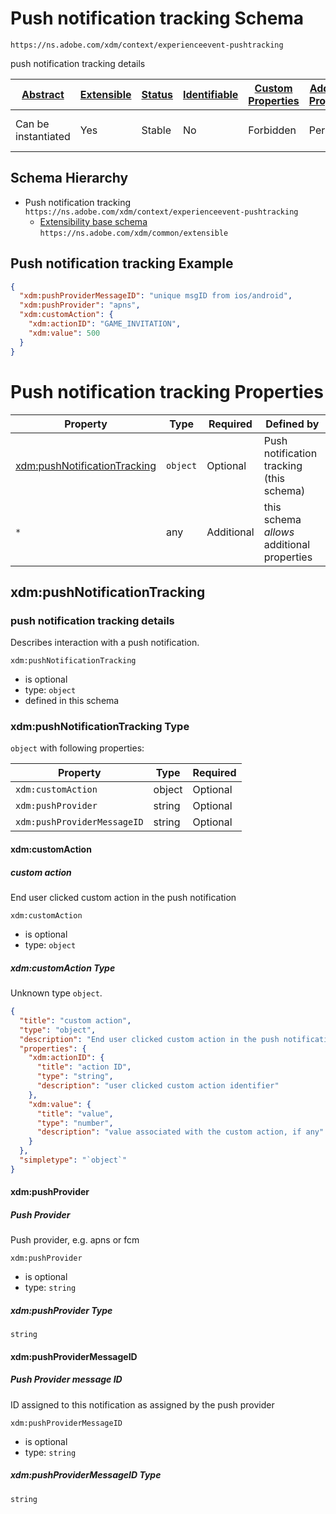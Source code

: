 
# Push notification tracking Schema

```
https://ns.adobe.com/xdm/context/experienceevent-pushtracking
```

push notification tracking details

| [Abstract](../../../abstract.md) | [Extensible](../../../extensions.md) | [Status](../../../status.md) | [Identifiable](../../../id.md) | [Custom Properties](../../../extensions.md) | [Additional Properties](../../../extensions.md) | Defined In |
|----------------------------------|--------------------------------------|------------------------------|--------------------------------|---------------------------------------------|-------------------------------------------------|------------|
| Can be instantiated | Yes | Stable | No | Forbidden | Permitted | [mixins/experience-event/experienceevent-pushtracking.schema.json](mixins/experience-event/experienceevent-pushtracking.schema.json) |
## Schema Hierarchy

* Push notification tracking `https://ns.adobe.com/xdm/context/experienceevent-pushtracking`
  * [Extensibility base schema](../../datatypes/extensible.schema.md) `https://ns.adobe.com/xdm/common/extensible`


## Push notification tracking Example
```json
{
  "xdm:pushProviderMessageID": "unique msgID from ios/android",
  "xdm:pushProvider": "apns",
  "xdm:customAction": {
    "xdm:actionID": "GAME_INVITATION",
    "xdm:value": 500
  }
}
```

# Push notification tracking Properties

| Property | Type | Required | Defined by |
|----------|------|----------|------------|
| [xdm:pushNotificationTracking](#xdmpushnotificationtracking) | `object` | Optional | Push notification tracking (this schema) |
| `*` | any | Additional | this schema *allows* additional properties |

## xdm:pushNotificationTracking
### push notification tracking details

Describes interaction with a push notification.

`xdm:pushNotificationTracking`
* is optional
* type: `object`
* defined in this schema

### xdm:pushNotificationTracking Type


`object` with following properties:


| Property | Type | Required |
|----------|------|----------|
| `xdm:customAction`| object | Optional |
| `xdm:pushProvider`| string | Optional |
| `xdm:pushProviderMessageID`| string | Optional |



#### xdm:customAction
##### custom action

End user clicked custom action in the push notification

`xdm:customAction`
* is optional
* type: `object`

##### xdm:customAction Type

Unknown type `object`.

```json
{
  "title": "custom action",
  "type": "object",
  "description": "End user clicked custom action in the push notification",
  "properties": {
    "xdm:actionID": {
      "title": "action ID",
      "type": "string",
      "description": "user clicked custom action identifier"
    },
    "xdm:value": {
      "title": "value",
      "type": "number",
      "description": "value associated with the custom action, if any"
    }
  },
  "simpletype": "`object`"
}
```







#### xdm:pushProvider
##### Push Provider

Push provider, e.g. apns or fcm

`xdm:pushProvider`
* is optional
* type: `string`

##### xdm:pushProvider Type


`string`








#### xdm:pushProviderMessageID
##### Push Provider message ID

ID assigned to this notification as assigned by the push provider

`xdm:pushProviderMessageID`
* is optional
* type: `string`

##### xdm:pushProviderMessageID Type


`string`










